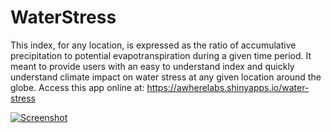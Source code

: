 # WaterStress
This index, for any location, is expressed as the ratio of accumulative precipitation to potential evapotranspiration during a given time period. It meant to provide users with an easy to understand index and quickly understand climate impact on water stress at any given location around the globe. Access this app online at: https://awherelabs.shinyapps.io/water-stress

<a href="http://i.imgur.com/xXNK9u1.png"><img src="http://i.imgur.com/xXNK9u1.png" title = "Screenshot"/></a>
